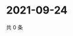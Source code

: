 # 2021-09-24

共 0 条

<!-- BEGIN WEIBO -->
<!-- 最后更新时间 Fri Sep 24 2021 08:45:54 GMT+0800 (China Standard Time) -->

<!-- END WEIBO -->
